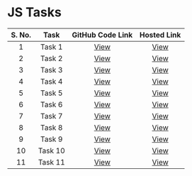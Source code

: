 # JS Tasks

| S. No. | Task | GitHub Code Link | Hosted Link |
| :-: | :-: | :-: | :-: |
| 1 | Task 1 | [View](https://github.com/aryanv8/TasksJS/blob/main/task1.html) | [View](https://aryanv8.github.io/TasksJS/task1.html) |
| 2 | Task 2 | [View](https://github.com/aryanv8/TasksJS/blob/main/task2/) | [View](https://aryanv8.github.io/TasksJS/task2) |
| 3 | Task 3 | [View](https://github.com/aryanv8/TasksJS/blob/main/task3.html) | [View](https://aryanv8.github.io/TasksJS/task3.html) |
| 4 | Task 4 | [View](https://github.com/aryanv8/TasksJS/blob/main/task4.html) | [View](https://aryanv8.github.io/TasksJS/task4.html) |
| 5 | Task 5 | [View](https://github.com/aryanv8/TasksJS/blob/main/task5.html) | [View](https://aryanv8.github.io/TasksJS/task5.html) |
| 6 | Task 6 | [View](https://github.com/aryanv8/TasksJS/blob/main/task6.html) | [View](https://aryanv8.github.io/TasksJS/task6.html) |
| 7 | Task 7 | [View](https://github.com/aryanv8/TasksJS/blob/main/task7.html) | [View](https://aryanv8.github.io/TasksJS/task7.html) |
| 8 | Task 8 | [View](https://github.com/aryanv8/TasksJS/blob/main/task8.html) | [View](https://aryanv8.github.io/TasksJS/task8.html) |
| 9 | Task 9 | [View](https://github.com/aryanv8/TasksJS/blob/main/task9.html) | [View](https://aryanv8.github.io/TasksJS/task9.html) |
| 10 | Task 10 | [View](https://github.com/aryanv8/TasksJS/blob/main/task10.html) | [View](https://aryanv8.github.io/TasksJS/task10.html) |
| 11 | Task 11 | [View](https://github.com/aryanv8/TasksJS/blob/main/task11.html) | [View](https://aryanv8.github.io/TasksJS/task11.html) |
